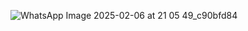 
![WhatsApp Image 2025-02-06 at 21 05 49_c90bfd84](https://github.com/user-attachments/assets/c0c3bcaa-4da3-456d-afde-446fab9c415b)
